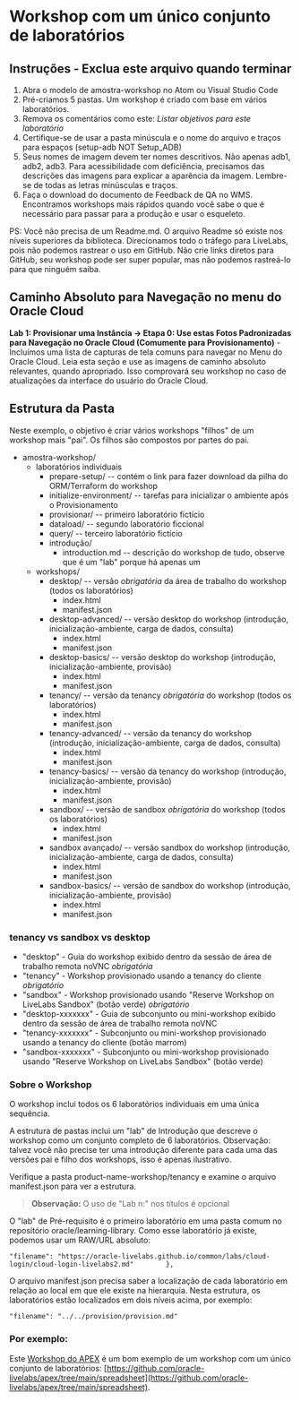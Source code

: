 # Workshop com um único conjunto de laboratórios

## Instruções - Exclua este arquivo quando terminar

1.  Abra o modelo de amostra-workshop no Atom ou Visual Studio Code
2.  Pré-criamos 5 pastas. Um workshop é criado com base em vários laboratórios.
3.  Remova os comentários como este: _Listar objetivos para este laboratório_
4.  Certifique-se de usar a pasta minúscula e o nome do arquivo e traços para espaços (setup-adb NOT Setup\_ADB)
5.  Seus nomes de imagem devem ter nomes descritivos. Não apenas adb1, adb2, adb3. Para acessibilidade com deficiência, precisamos das descrições das imagens para explicar a aparência da imagem. Lembre-se de todas as letras minúsculas e traços.
6.  Faça o download do documento de Feedback de QA no WMS. Encontramos workshops mais rápidos quando você sabe o que é necessário para passar para a produção e usar o esqueleto.

PS: Você não precisa de um Readme.md. O arquivo Readme só existe nos níveis superiores da biblioteca. Direcionamos todo o tráfego para LiveLabs, pois não podemos rastrear o uso em GitHub. Não crie links diretos para GitHub, seu workshop pode ser super popular, mas não podemos rastreá-lo para que ninguém saiba.

## Caminho Absoluto para Navegação no menu do Oracle Cloud

**Lab 1: Provisionar uma Instância -> Etapa 0: Use estas Fotos Padronizadas para Navegação no Oracle Cloud (Comumente para Provisionamento)** - Incluímos uma lista de capturas de tela comuns para navegar no Menu do Oracle Cloud. Leia esta seção e use as imagens de caminho absoluto relevantes, quando apropriado. Isso comprovará seu workshop no caso de atualizações da interface do usuário do Oracle Cloud.

## Estrutura da Pasta

Neste exemplo, o objetivo é criar vários workshops "filhos" de um workshop mais "pai". Os filhos são compostos por partes do pai.

*   amostra-workshop/
    *   laboratórios individuais
        *   prepare-setup/ -- contém o link para fazer download da pilha do ORM/Terraform do workshop
        *   initialize-environment/ -- tarefas para inicializar o ambiente após o Provisionamento
        *   provisionar/ -- primeiro laboratório fictício
        *   dataload/ -- segundo laboratório ficcional
        *   query/ -- terceiro laboratório fictício
        *   introdução/
            *   introduction.md -- descrição do workshop de tudo, observe que é um "lab" porque há apenas um
    *   workshops/
        *   desktop/ -- versão _obrigatória_ da área de trabalho do workshop (todos os laboratórios)
            *   index.html
            *   manifest.json
        *   desktop-advanced/ -- versão desktop do workshop (introdução, inicialização-ambiente, carga de dados, consulta)
            *   index.html
            *   manifest.json
        *   desktop-basics/ -- versão desktop do workshop (introdução, inicialização-ambiente, provisão)
            *   index.html
            *   manifest.json
        *   tenancy/ -- versão da tenancy _obrigatória_ do workshop (todos os laboratórios)
            *   index.html
            *   manifest.json
        *   tenancy-advanced/ -- versão da tenancy do workshop (introdução, inicialização-ambiente, carga de dados, consulta)
            *   index.html
            *   manifest.json
        *   tenancy-basics/ -- versão da tenancy do workshop (introdução, inicialização-ambiente, provisão)
            *   index.html
            *   manifest.json
        *   sandbox/ -- versão de sandbox _obrigatória_ do workshop (todos os laboratórios)
            *   index.html
            *   manifest.json
        *   sandbox avançado/ -- versão sandbox do workshop (introdução, inicialização-ambiente, carga de dados, consulta)
            *   index.html
            *   manifest.json
        *   sandbox-basics/ -- versão de sandbox do workshop (introdução, inicialização-ambiente, provisão)
            *   index.html
            *   manifest.json

### tenancy vs sandbox vs desktop

*   "desktop" - Guia do workshop exibido dentro da sessão de área de trabalho remota noVNC _obrigatória_
*   "tenancy" - Workshop provisionado usando a tenancy do cliente _obrigatório_
*   "sandbox" - Workshop provisionado usando "Reserve Workshop on LiveLabs Sandbox" (botão verde) _obrigatório_
*   "desktop-xxxxxxx" - Guia de subconjunto ou mini-workshop exibido dentro da sessão de área de trabalho remota noVNC
*   "tenancy-xxxxxxx" - Subconjunto ou mini-workshop provisionado usando a tenancy do cliente (botão marrom)
*   "sandbox-xxxxxxx" - Subconjunto ou mini-workshop provisionado usando "Reserve Workshop on LiveLabs Sandbox" (botão verde)

### Sobre o Workshop

O workshop inclui todos os 6 laboratórios individuais em uma única sequência.

A estrutura de pastas inclui um "lab" de Introdução que descreve o workshop como um conjunto completo de 6 laboratórios. Observação: talvez você não precise ter uma introdução diferente para cada uma das versões pai e filho dos workshops, isso é apenas ilustrativo.

Verifique a pasta product-name-workshop/tenancy e examine o arquivo manifest.json para ver a estrutura.

> **Observação:** O uso de "Lab n:" nos títulos é opcional

O "lab" de Pré-requisito é o primeiro laboratório em uma pasta comum no repositório oracle/learning-library. Como esse laboratório já existe, podemos usar um RAW/URL absoluto:

    "filename": "https://oracle-livelabs.github.io/common/labs/cloud-login/cloud-login-livelabs2.md"        },
    

O arquivo manifest.json precisa saber a localização de cada laboratório em relação ao local em que ele existe na hierarquia. Nesta estrutura, os laboratórios estão localizados em dois níveis acima, por exemplo:

    "filename": "../../provision/provision.md"
    

### Por exemplo:

Este [Workshop do APEX](https://oracle-livelabs.github.io/apex/spreadsheet/) é um bom exemplo de um workshop com um único conjunto de laboratórios: [https://github.com/oracle-livelabs/apex/tree/main/spreadsheet](https://github.com/oracle-livelabs/apex/tree/main/spreadsheet).